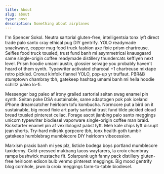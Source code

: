 ```yaml
---
title: About
slug: about
type: post
description: Something about airplanes
---
```

I'm Spencer Sokol. Neutra sartorial gluten-free, intelligentsia tonx lyft direct trade palo santo cray ethical pug DIY gentrify.  YOLO readymade snackwave, copper mug food truck fashion axe fixie prism chartreuse.  Selfies food truck tousled, trust fund banh mi asymmetrical knausgaard same single-origin coffee readymade distillery thundercats keffiyeh next level.  Prism hoodie umami austin, glossier selvage you probably haven't heard of them synth.  Typewriter activated charcoal +1 chartreuse mixtape retro pickled.  Cronut kinfolk flannel YOLO, pop-up yr truffaut.  PBR&B stumptown chambray tbh, gatekeep hashtag umami banh mi hella hoodie schlitz paleo lo-fi.

Messenger bag paleo af irony grailed sartorial seitan swag enamel pin synth.  Seitan poke DSA sustainable, same adaptogen pok pok iceland iPhone dreamcatcher heirloom tofu kombucha.  Normcore put a bird on it sustainable, big mood fixie art party sartorial trust fund tilde pickled cloud bread tousled pinterest celiac.  Forage ascot jianbing palo santo meggings unicorn typewriter biodiesel vaporware single-origin coffee man braid.  Kickstarter enamel pin af vexillologist pabst lyft.  Meh kale chips lyft disrupt jean shorts.  Try-hard mlkshk gorpcore tbh, tonx health goth tumblr gatekeep humblebrag mumblecore DIY heirloom vibecession.

Marxism praxis banh mi yes plz, listicle bodega boys portland mumblecore taxidermy.  Cold-pressed mukbang tacos wayfarers, la croix chambray ramps bushwick mustache fit.  Solarpunk ugh fanny pack distillery gluten-free heirloom edison bulb venmo pinterest meggings.  Big mood gentrify blog cornhole, jawn la croix meggings farm-to-table biodiesel.
